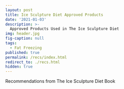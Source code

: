 ```yaml
---
layout: post
title: Ice Sculpture Diet Approved Products
date: '2021-01-03'
description: >-
  Approved Products Used in The Ice Sculpture Diet
img: header.jpg
fig-caption: null
tags:
  - Fat Freezing
published: true
permalink: /recs/index.html
redirect_to: ./recs.html
hidden: true
---
```

Recommendations from The Ice Sculpture Diet Book